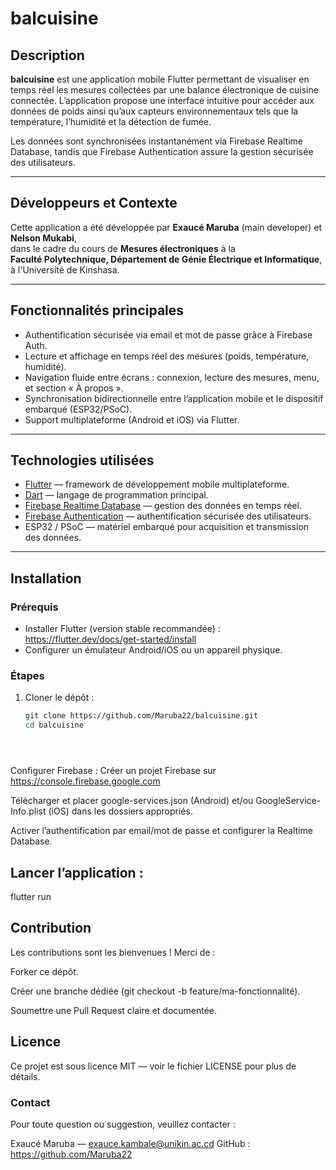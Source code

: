 # balcuisine

## Description

**balcuisine** est une application mobile Flutter permettant de visualiser en temps réel les mesures collectées par une balance électronique de cuisine connectée. L’application propose une interface intuitive pour accéder aux données de poids ainsi qu’aux capteurs environnementaux tels que la température, l’humidité et la détection de fumée.

Les données sont synchronisées instantanément via Firebase Realtime Database, tandis que Firebase Authentication assure la gestion sécurisée des utilisateurs.

---

## Développeurs et Contexte

Cette application a été développée par **Exaucé Maruba** (main developer) et **Nelson Mukabi**,  
dans le cadre du cours de **Mesures électroniques** à la  
**Faculté Polytechnique, Département de Génie Électrique et Informatique**,  
à l'Université de Kinshasa.

---

## Fonctionnalités principales

- Authentification sécurisée via email et mot de passe grâce à Firebase Auth.  
- Lecture et affichage en temps réel des mesures (poids, température, humidité).  
- Navigation fluide entre écrans : connexion, lecture des mesures, menu, et section « À propos ».  
- Synchronisation bidirectionnelle entre l’application mobile et le dispositif embarqué (ESP32/PSoC).  
- Support multiplateforme (Android et iOS) via Flutter.

---

## Technologies utilisées

- [Flutter](https://flutter.dev) — framework de développement mobile multiplateforme.  
- [Dart](https://dart.dev) — langage de programmation principal.  
- [Firebase Realtime Database](https://firebase.google.com/docs/database) — gestion des données en temps réel.  
- [Firebase Authentication](https://firebase.google.com/docs/auth) — authentification sécurisée des utilisateurs.  
- ESP32 / PSoC — matériel embarqué pour acquisition et transmission des données.

---

## Installation

### Prérequis

- Installer Flutter (version stable recommandée) : https://flutter.dev/docs/get-started/install  
- Configurer un émulateur Android/iOS ou un appareil physique.

### Étapes

1. Cloner le dépôt :

   ```bash
   git clone https://github.com/Maruba22/balcuisine.git
   cd balcuisine





Configurer Firebase :
Créer un projet Firebase sur https://console.firebase.google.com

Télécharger et placer google-services.json (Android) et/ou GoogleService-Info.plist (iOS) dans les dossiers appropriés.

Activer l’authentification par email/mot de passe et configurer la Realtime Database.



## Lancer l’application :
 flutter run




## Contribution
Les contributions sont les bienvenues !
Merci de :

Forker ce dépôt.

Créer une branche dédiée (git checkout -b feature/ma-fonctionnalité).

Soumettre une Pull Request claire et documentée.

## Licence
Ce projet est sous licence MIT — voir le fichier LICENSE pour plus de détails.


### Contact
Pour toute question ou suggestion, veuillez contacter :

Exaucé Maruba — exauce.kambale@unikin.ac.cd
GitHub : https://github.com/Maruba22
